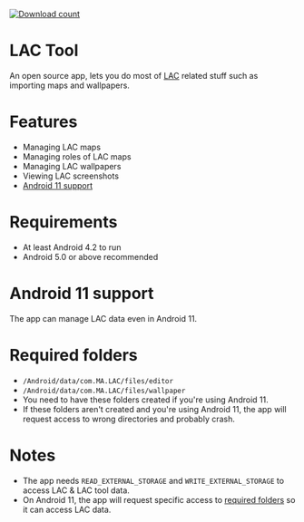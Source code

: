[![Download count](https://img.shields.io/github/downloads/aliernfrog/lac-tool/total.svg)]()
# LAC Tool
An open source app, lets you do most of <a href="https://play.google.com/store/apps/details?id=com.MA.LAC">LAC</a> related stuff such as importing maps and wallpapers.

# Features
- Managing LAC maps
- Managing roles of LAC maps
- Managing LAC wallpapers
- Viewing LAC screenshots
- <a href="#android-11-support">Android 11 support</a>

# Requirements
- At least Android 4.2 to run
- Android 5.0 or above recommended

# Android 11 support
The app can manage LAC data even in Android 11.

# Required folders
- `/Android/data/com.MA.LAC/files/editor`
- `/Android/data/com.MA.LAC/files/wallpaper`<br />
- You need to have these folders created if you're using Android 11.<br />
- If these folders aren't created and you're using Android 11, the app will request access to wrong directories and probably crash.

# Notes
- The app needs `READ_EXTERNAL_STORAGE` and `WRITE_EXTERNAL_STORAGE` to access LAC & LAC tool data.
- On Android 11, the app will request specific access to <a href="#required-folders">required folders</a> so it can access LAC data.
